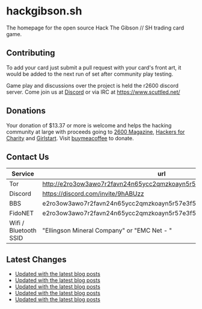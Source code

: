 # hackgibson.sh
The homepage for the open source Hack The Gibson // SH trading card game.


## Contributing

To add your card just submit a pull request with your card's front art, it would be added to the next run of set after community play testing.

Game play and discussions over the project is held the r2600 discord server. Come join us at [Discord](https://discord.com/invite/9hABUzz) or via IRC at https://www.scuttled.net/


## Donations

Your donation of $13.37 or more is welcome and helps the hacking community at large with proceeds going to [2600 Magazine](https://2600.com/), [Hackers for Charity](https://hackersforcharity.org) and [Girlstart](https://girlstart.org).  Visit [buymeacoffee](https://www.buymeacoffee.com/hackgibson.sh) to donate.


## Contact Us

Service | url
-|-
Tor | http://e2ro3ow3awo7r2favn24n65ycc2qmzkoayn5r57e3f56nvjwdcgg32ad.onion
Discord | https://discord.com/invite/9hABUzz
BBS | e2ro3ow3awo7r2favn24n65ycc2qmzkoayn5r57e3f56nvjwdcgg32ad.onion:23
FidoNET | e2ro3ow3awo7r2favn24n65ycc2qmzkoayn5r57e3f56nvjwdcgg32ad.onion:24554
Wifi / Bluetooth SSID | "Ellingson Mineral Company" or "EMC Net - <fidonet address>"

## Latest Changes
<!-- BLOG-POST-LIST:START -->
- [Updated with the latest blog posts](https://github.com/DFW2600/hackgibson.sh/commit/048be3abab1f5218d25fe5a899620100f432e443)
- [Updated with the latest blog posts](https://github.com/DFW2600/hackgibson.sh/commit/639ddbe16dffd2d19014d5307b10390c1c12ad4a)
- [Updated with the latest blog posts](https://github.com/DFW2600/hackgibson.sh/commit/0a0812a268d04624a3ecf65800270f3f1884e8a6)
- [Updated with the latest blog posts](https://github.com/DFW2600/hackgibson.sh/commit/8b8062cbb79bbaba3fdc29659e992c12d000135d)
- [Updated with the latest blog posts](https://github.com/DFW2600/hackgibson.sh/commit/ba48cbf3da1a0b66095a845afb939bd293878b4c)
<!-- BLOG-POST-LIST:END -->
